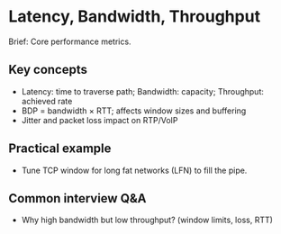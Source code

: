 # Latency, Bandwidth, Throughput

Brief: Core performance metrics.

## Key concepts
- Latency: time to traverse path; Bandwidth: capacity; Throughput: achieved rate
- BDP = bandwidth × RTT; affects window sizes and buffering
- Jitter and packet loss impact on RTP/VoIP

## Practical example
- Tune TCP window for long fat networks (LFN) to fill the pipe.

## Common interview Q&A
- Why high bandwidth but low throughput? (window limits, loss, RTT)
